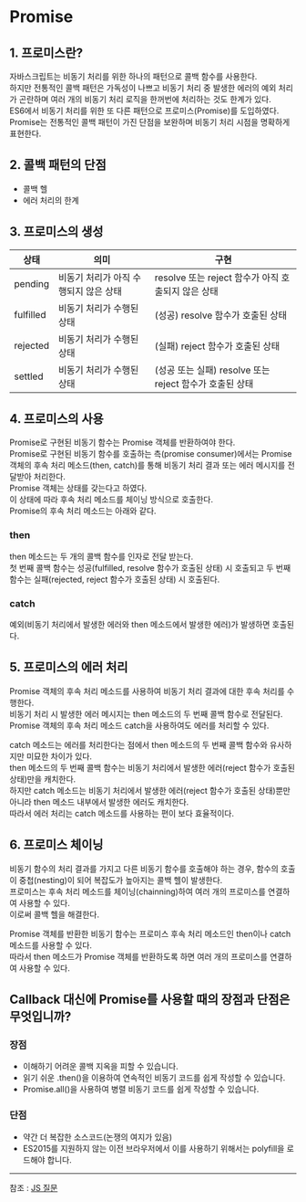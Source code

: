 
# Promise

## 1. 프로미스란?
자바스크립트는 비동기 처리를 위한 하나의 패턴으로 콜백 함수를 사용한다.  
하지만 전통적인 콜백 패턴은 가독성이 나쁘고 비동기 처리 중 발생한 에러의 예외 처리가 곤란하며 여러 개의 비동기 처리 로직을 한꺼번에 처리하는 것도 한계가 있다.  
ES6에서 비동기 처리를 위한 또 다른 패턴으로 프로미스(Promise)를 도입하였다.  
Promise는 전통적인 콜백 패턴이 가진 단점을 보완하며 비동기 처리 시점을 명확하게 표현한다.  

## 2. 콜백 패턴의 단점
- 콜백 헬
- 에러 처리의 한계

## 3. 프로미스의 생성
|상태|의미|구현|
|---|---|---|
|pending|비동기 처리가 아직 수행되지 않은 상태|resolve 또는 reject 함수가 아직 호출되지 않은 상태|
|fulfilled|비동기 처리가 수행된 상태|(성공)	resolve 함수가 호출된 상태|
|rejected|비동기 처리가 수행된 상태|(실패)	reject 함수가 호출된 상태|
|settled|비동기 처리가 수행된 상태|(성공 또는 실패)	resolve 또는 reject 함수가 호출된 상태|

## 4. 프로미스의 사용
Promise로 구현된 비동기 함수는 Promise 객체를 반환하여야 한다.  
Promise로 구현된 비동기 함수를 호출하는 측(promise consumer)에서는 Promise 객체의 후속 처리 메소드(then, catch)를 통해 비동기 처리 결과 또는 에러 메시지를 전달받아 처리한다.  
Promise 객체는 상태를 갖는다고 하였다.  
이 상태에 따라 후속 처리 메소드를 체이닝 방식으로 호출한다.  
Promise의 후속 처리 메소드는 아래와 같다.  

### then
then 메소드는 두 개의 콜백 함수를 인자로 전달 받는다.  
첫 번째 콜백 함수는 성공(fulfilled, resolve 함수가 호출된 상태) 시 호출되고 두 번째 함수는 실패(rejected, reject 함수가 호출된 상태) 시 호출된다.  

### catch
예외(비동기 처리에서 발생한 에러와 then 메소드에서 발생한 에러)가 발생하면 호출된다.  

## 5. 프로미스의 에러 처리
Promise 객체의 후속 처리 메소드를 사용하여 비동기 처리 결과에 대한 후속 처리를 수행한다.  
비동기 처리 시 발생한 에러 메시지는 then 메소드의 두 번째 콜백 함수로 전달된다.  
Promise 객체의 후속 처리 메소드 catch을 사용하여도 에러를 처리할 수 있다.  

catch 메소드는 에러를 처리한다는 점에서 then 메소드의 두 번째 콜백 함수와 유사하지만 미묘한 차이가 있다.  
then 메소드의 두 번째 콜백 함수는 비동기 처리에서 발생한 에러(reject 함수가 호출된 상태)만을 캐치한다.  
하지만 catch 메소드는 비동기 처리에서 발생한 에러(reject 함수가 호출된 상태)뿐만 아니라 then 메소드 내부에서 발생한 에러도 캐치한다.  
따라서 에러 처리는 catch 메소드를 사용하는 편이 보다 효율적이다.  

## 6. 프로미스 체이닝
비동기 함수의 처리 결과를 가지고 다른 비동기 함수를 호출해야 하는 경우, 함수의 호출이 중첩(nesting)이 되어 복잡도가 높아지는 콜백 헬이 발생한다.  
프로미스는 후속 처리 메소드를 체이닝(chainning)하여 여러 개의 프로미스를 연결하여 사용할 수 있다.   
이로써 콜백 헬을 해결한다.  

Promise 객체를 반환한 비동기 함수는 프로미스 후속 처리 메소드인 then이나 catch 메소드를 사용할 수 있다.  
따라서 then 메소드가 Promise 객체를 반환하도록 하면 여러 개의 프로미스를 연결하여 사용할 수 있다.  

## Callback 대신에 Promise를 사용할 때의 장점과 단점은 무엇입니까?

### 장점
- 이해하기 어려운 콜백 지옥을 피할 수 있습니다.
- 읽기 쉬운 .then()을 이용하여 연속적인 비동기 코드를 쉽게 작성할 수 있습니다.
- Promise.all()을 사용하여 병렬 비동기 코드를 쉽게 작성할 수 있습니다.

### 단점

- 약간 더 복잡한 소스코드(논쟁의 여지가 있음)
- ES2015를 지원하지 않는 이전 브라우저에서 이를 사용하기 위해서는 polyfill을 로드해야 합니다.

---
참조 : [JS 질문](https://github.com/yangshun/front-end-interview-handbook/blob/master/Translations/Korean/questions/javascript-questions.md)
